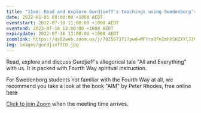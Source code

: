 ```yaml
---
title: "11am: Read and explore Gurdjieff's teachings using Swedenborg's insights"
date: 2022-01-01 00:00:00 +1000 AEDT
eventstart: 2022-07-18 11:00:00 +1000 AEDT
eventend: 2022-07-18 13:00:00 +1000 AEDT
expirydate: 2022-07-18 13:00:00 +1000 AEDT
zoomlink: https://us02web.zoom.us/j/702567371?pwd=MFYra0FnZmhXSHZXYlJ3VE5GMGkwZz09
img: images/gurdjieffID.jpg
---
```


Read, explore and discuss Gurdjieff's allegorical tale "All and Everything" with us. It is packed with Fourth Way spiritual instruction.

For Swedenborg students not familiar with the Fourth Way at all, we recommend you take a look at the book "AIM" by Peter Rhodes, free online [here](http://www.swedenborgstudy.com/books/P.Rhodes_AIM/index.html)

[Click to join Zoom](https://us02web.zoom.us/j/702567371?pwd=MFYra0FnZmhXSHZXYlJ3VE5GMGkwZz09) when the meeting time arrives.